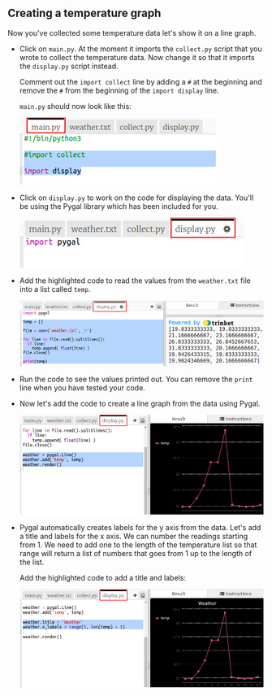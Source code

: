 ## Creating a temperature graph

Now you've collected some temperature data let's show it on a line graph.

+ Click on `main.py`. At the moment it imports the `collect.py` script that you wrote to collect the temperature data. Now change it so that it imports the `display.py` script instead.
    
    Comment out the `import collect` line by adding a `#` at the beginning and remove the `#` from the beginning of the `import display` line.
    
    `main.py` should now look like this:
    
    ![ruutukaappaus](images/weather-main.png)

+ Click on `display.py` to work on the code for displaying the data. You'll be using the Pygal library which has been included for you.
    
    ![ruutukaappaus](images/weather-display.png)

+ Add the highlighted code to read the values from the `weather.txt` file into a list called `temp`.
    
    ![ruutukaappaus](images/weather-read.png)

+ Run the code to see the values printed out. You can remove the `print` line when you have tested your code.

+ Now let's add the code to create a line graph from the data using Pygal.
    
    ![ruutukaappaus](images/weather-graph.png)

+ Pygal automatically creates labels for the y axis from the data. Let's add a title and labels for the x axis. We can number the readings starting from 1. We need to add one to the length of the temperature list so that range will return a list of numbers that goes from 1 up to the length of the list.
    
    Add the highlighted code to add a title and labels:
    
    ![ruutukaappaus](images/weather-labels.png)